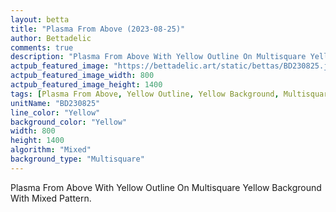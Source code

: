 ```yaml
---
layout: betta
title: "Plasma From Above (2023-08-25)"
author: Bettadelic
comments: true
description: "Plasma From Above With Yellow Outline On Multisquare Yellow Background With Mixed Pattern."
actpub_featured_image: "https://bettadelic.art/static/bettas/BD230825.jpg"
actpub_featured_image_width: 800
actpub_featured_image_height: 1400
tags: [Plasma From Above, Yellow Outline, Yellow Background, Multisquare Background Pattern, Mixed Pattern, August 2023]
unitName: "BD230825"
line_color: "Yellow"
background_color: "Yellow"
width: 800
height: 1400
algorithm: "Mixed"
background_type: "Multisquare"
---
```


Plasma From Above With Yellow Outline On Multisquare Yellow Background With Mixed Pattern.
